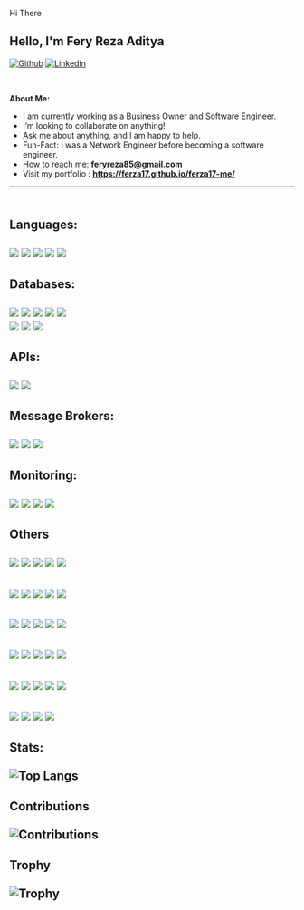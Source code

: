 Hi There <!-- Your title -->
## Hello, I'm Fery Reza Aditya

[![Github](https://img.shields.io/badge/-Github-000?style=flat&logo=Github&logoColor=white)](https://github.com/Ferza17)
[![Linkedin](https://img.shields.io/badge/-LinkedIn-blue?style=flat&logo=Linkedin&logoColor=white)](https://www.linkedin.com/in/fery-aditya/)


&nbsp;

<!-- Talking about you -->
**About Me:**

- I am currently working as a Business Owner and Software Engineer.
- I’m looking to collaborate on anything!
- Ask me about anything, and I am happy to help.
- Fun-Fact: I was a Network Engineer before becoming a software engineer.
- How to reach me: __feryreza85@gmail.com__
- Visit my portfolio : __https://ferza17.github.io/ferza17-me/__

--- 
\
**Languages:** \
\
![](https://www.vectorlogo.zone/logos/golang/golang-ar21~bgwhite.svg)
![](https://www.vectorlogo.zone/logos/rust-lang/rust-lang-ar21~bgwhite.svg)
![](https://www.vectorlogo.zone/logos/java/java-ar21~bgwhite.svg)
![](https://www.vectorlogo.zone/logos/typescriptlang/typescriptlang-ar21~bgwhite.svg)
![](https://www.vectorlogo.zone/logos/javascript/javascript-ar21~bgwhite.svg)
---
**Databases:** \
\
![](https://www.vectorlogo.zone/logos/postgresql/postgresql-ar21~bgwhite.svg)
![](https://www.vectorlogo.zone/logos/mysql/mysql-ar21~bgwhite.svg)
![](https://www.vectorlogo.zone/logos/redis/redis-ar21~bgwhite.svg)
![](https://www.vectorlogo.zone/logos/mongodb/mongodb-ar21~bgwhite.svg)
![](https://www.vectorlogo.zone/logos/elastic/elastic-ar21~bgwhite.svg) \
![](https://www.vectorlogo.zone/logos/apache_cassandra/apache_cassandra-ar21~bgwhite.svg)
![](https://www.vectorlogo.zone/logos/sqlite/sqlite-ar21~bgwhite.svg)
![](https://www.vectorlogo.zone/logos/mariadb/mariadb-ar21~bgwhite.svg)
---
**APIs:** \
\
![](https://www.vectorlogo.zone/logos/grpcio/grpcio-ar21~bgwhite.svg)
![](https://www.vectorlogo.zone/logos/graphql/graphql-ar21~bgwhite.svg)
---
**Message Brokers:** \
\
![](https://www.vectorlogo.zone/logos/rabbitmq/rabbitmq-ar21~bgwhite.svg)
![](https://www.vectorlogo.zone/logos/apache_kafka/apache_kafka-ar21~bgwhite.svg)
![](https://www.vectorlogo.zone/logos/natsio/natsio-ar21~bgwhite.svg)
---
**Monitoring:** \
\
![](https://www.vectorlogo.zone/logos/prometheusio/prometheusio-ar21~bgwhite.svg)
![](https://www.vectorlogo.zone/logos/grafana/grafana-ar21~bgwhite.svg)
![](https://www.vectorlogo.zone/logos/datadoghq/datadoghq-ar21~bgwhite.svg)
![](https://www.vectorlogo.zone/logos/jaegertracingio/jaegertracingio-ar21~bgwhite.svg)
---
**Others** \
\
![](https://www.vectorlogo.zone/logos/docker/docker-ar21~bgwhite.svg)
![](https://www.vectorlogo.zone/logos/kubernetes/kubernetes-ar21~bgwhite.svg)
![](https://www.vectorlogo.zone/logos/amazon_aws/amazon_aws-ar21~bgwhite.svg)
![](https://www.vectorlogo.zone/logos/google_cloud/google_cloud-ar21~bgwhite.svg)
![](https://www.vectorlogo.zone/logos/jenkins/jenkins-ar21~bgwhite.svg) 
---
![](https://www.vectorlogo.zone/logos/traefikio/traefikio-ar21~bgwhite.svg)
![](https://www.vectorlogo.zone/logos/hashicorp/hashicorp-ar21~bgwhite.svg)
![](https://www.vectorlogo.zone/logos/consulio/consulio-ar21~bgwhite.svg)
![](https://www.vectorlogo.zone/logos/ansible/ansible-ar21~bgwhite.svg)
![](https://www.vectorlogo.zone/logos/terraformio/terraformio-ar21~bgwhite.svg)
---
![](https://www.vectorlogo.zone/logos/github/github-ar21~bgwhite.svg)
![](https://www.vectorlogo.zone/logos/gitlab/gitlab-ar21~bgwhite.svg)
![](https://www.vectorlogo.zone/logos/openapis/openapis-ar21~bgwhite.svg)
![](https://www.vectorlogo.zone/logos/getpostman/getpostman-ar21~bgwhite.svg)
![](https://www.vectorlogo.zone/logos/git-scm/git-scm-ar21~bgwhite.svg)
---
![](https://www.vectorlogo.zone/logos/reactjs/reactjs-ar21~bgwhite.svg)
![](https://www.vectorlogo.zone/logos/nextjs/nextjs-ar21~bgwhite.svg)
![](https://www.vectorlogo.zone/logos/vuejs/vuejs-ar21~bgwhite.svg)
![](https://www.vectorlogo.zone/logos/nuxtjs/nuxtjs-ar21~bgwhite.svg)
![](https://www.vectorlogo.zone/logos/js_webpack/js_webpack-ar21~bgwhite.svg) 
---
![](https://www.vectorlogo.zone/logos/nodejs/nodejs-ar21~bgwhite.svg)
![](https://www.vectorlogo.zone/logos/expressjs/expressjs-ar21~bgwhite.svg)
![](https://www.vectorlogo.zone/logos/nestjs/nestjs-ar21~bgwhite.svg)
![](https://www.vectorlogo.zone/logos/sequelizejs/sequelizejs-ar21~bgwhite.svg)
![](https://www.vectorlogo.zone/logos/mochajs/mochajs-ar21~bgwhite.svg)
---
![](https://www.vectorlogo.zone/logos/springio/springio-ar21~bgwhite.svg)
![](https://www.vectorlogo.zone/logos/chaijs/chaijs-ar21~bgwhite.svg)
![](https://www.vectorlogo.zone/logos/jetbrains/jetbrains-ar21~bgwhite.svg)
![](https://www.vectorlogo.zone/logos/atlassian_jira/atlassian_jira-ar21~bgwhite.svg)
---
**Stats:** \
\
![Top Langs](https://github-readme-stats.vercel.app/api/top-langs/?username=ferza17)
---
**Contributions** \
\
![Contributions](https://github-readme-streak-stats.herokuapp.com/?user=ferza17&)
---
**Trophy** \
\
![Trophy](https://github-profile-trophy.vercel.app/?username=ferza17)
---


